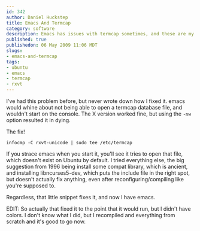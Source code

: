 ```yaml
--- 
id: 342
author: Daniel Huckstep
title: Emacs And Termcap
category: software
description: Emacs has issues with termcap sometimes, and these are my findings.
published: true
publishedon: 06 May 2009 11:06 MDT
slugs: 
- emacs-and-termcap
tags: 
- ubuntu
- emacs
- termcap
- rxvt
---
```

I've had this problem before, but never wrote down how I fixed it. emacs
would whine about not being able to open a termcap database file, and
wouldn't start on the console. The X version worked fine, but using the
`-nw` option resulted it in dying.

The fix!

    infocmp -C rxvt-unicode | sudo tee /etc/termcap

If you strace emacs when you start it, you'll see it tries to open that
file, which doesn't exist on Ubuntu by default. I tried everything else,
the big suggestion from 1996 being install some compat library, which is
ancient, and installing libncurses5-dev, which puts the include file in
the right spot, but doesn't actually fix anything, even after
reconfiguring/compiling like you're supposed to.

Regardless, that little snippet fixes it, and now I have emacs.

EDIT: So actually that fixed it to the point that it would run, but I
didn't have colors. I don't know what I did, but I recompiled and
everything from scratch and it's good to go now.
